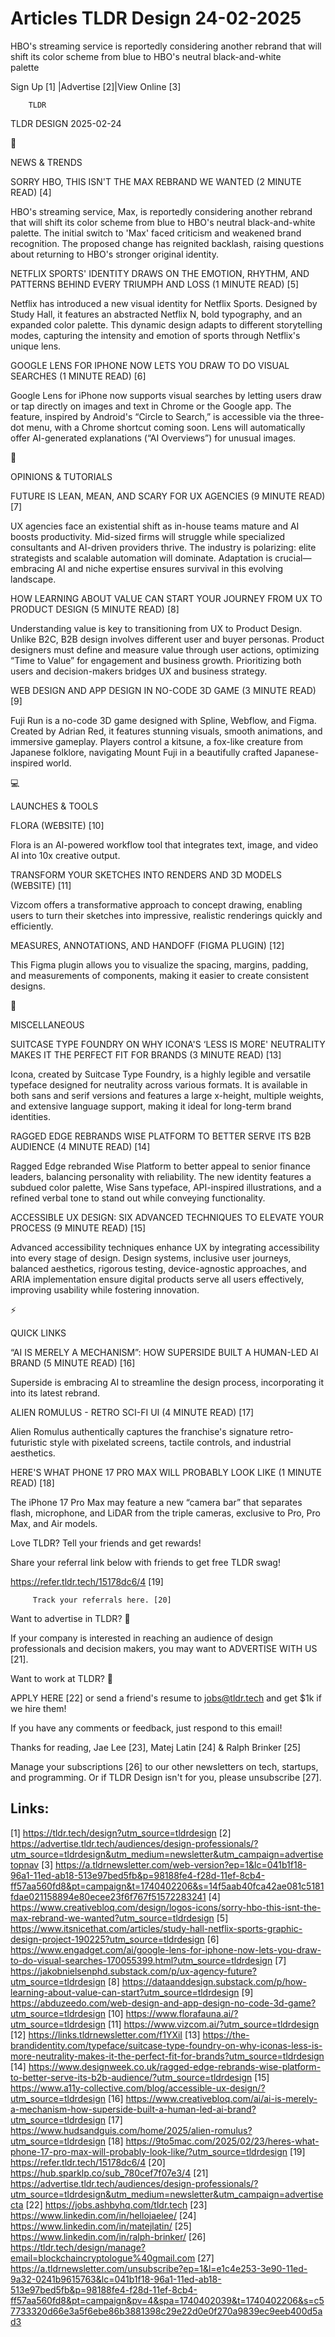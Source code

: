 # Articles TLDR Design 24-02-2025

HBO's streaming service is reportedly considering another rebrand that
will shift its color scheme from blue to HBO's neutral black-and-white
palette ‌ ‌ ‌ ‌ ‌ ‌ ‌ ‌ ‌ ‌ ‌ ‌ ‌ ‌ ‌ ‌ ‌ ‌ ‌ ‌ ‌ ‌ ‌ ‌ ‌ ‌  ‌ ‌ ‌ ‌ ‌ ‌ ‌ ‌ ‌ ‌ ‌ ‌ ‌ ‌ ‌ ‌ ‌ ‌ ‌ ‌ ‌ ‌ ‌ ‌ ‌ ‌ 


 Sign Up [1] |Advertise [2]|View Online [3] 

		TLDR 

TLDR DESIGN 2025-02-24

📱 

NEWS & TRENDS

 SORRY HBO, THIS ISN'T THE MAX REBRAND WE WANTED (2 MINUTE READ) [4] 

 HBO's streaming service, Max, is reportedly considering another
rebrand that will shift its color scheme from blue to HBO's neutral
black-and-white palette. The initial switch to 'Max' faced criticism
and weakened brand recognition. The proposed change has reignited
backlash, raising questions about returning to HBO's stronger original
identity. 

 NETFLIX SPORTS' IDENTITY DRAWS ON THE EMOTION, RHYTHM, AND PATTERNS
BEHIND EVERY TRIUMPH AND LOSS (1 MINUTE READ) [5] 

 Netflix has introduced a new visual identity for Netflix Sports.
Designed by Study Hall, it features an abstracted Netflix N, bold
typography, and an expanded color palette. This dynamic design adapts
to different storytelling modes, capturing the intensity and emotion
of sports through Netflix's unique lens. 

 GOOGLE LENS FOR IPHONE NOW LETS YOU DRAW TO DO VISUAL SEARCHES (1
MINUTE READ) [6] 

 Google Lens for iPhone now supports visual searches by letting users
draw or tap directly on images and text in Chrome or the Google app.
The feature, inspired by Android's “Circle to Search,” is
accessible via the three-dot menu, with a Chrome shortcut coming soon.
Lens will automatically offer AI-generated explanations (“AI
Overviews”) for unusual images. 

🚀 

OPINIONS & TUTORIALS

 FUTURE IS LEAN, MEAN, AND SCARY FOR UX AGENCIES (9 MINUTE READ) [7] 

 UX agencies face an existential shift as in-house teams mature and AI
boosts productivity. Mid-sized firms will struggle while specialized
consultants and AI-driven providers thrive. The industry is
polarizing: elite strategists and scalable automation will dominate.
Adaptation is crucial—embracing AI and niche expertise ensures
survival in this evolving landscape. 

 HOW LEARNING ABOUT VALUE CAN START YOUR JOURNEY FROM UX TO PRODUCT
DESIGN (5 MINUTE READ) [8] 

 Understanding value is key to transitioning from UX to Product
Design. Unlike B2C, B2B design involves different user and buyer
personas. Product designers must define and measure value through user
actions, optimizing “Time to Value” for engagement and business
growth. Prioritizing both users and decision-makers bridges UX and
business strategy. 

 WEB DESIGN AND APP DESIGN IN NO-CODE 3D GAME (3 MINUTE READ) [9] 

 Fuji Run is a no-code 3D game designed with Spline, Webflow, and
Figma. Created by Adrian Red, it features stunning visuals, smooth
animations, and immersive gameplay. Players control a kitsune, a
fox-like creature from Japanese folklore, navigating Mount Fuji in a
beautifully crafted Japanese-inspired world. 

💻 

LAUNCHES & TOOLS

 FLORA (WEBSITE) [10] 

 Flora is an AI-powered workflow tool that integrates text, image, and
video AI into 10x creative output. 

 TRANSFORM YOUR SKETCHES INTO RENDERS AND 3D MODELS (WEBSITE) [11] 

 Vizcom offers a transformative approach to concept drawing, enabling
users to turn their sketches into impressive, realistic renderings
quickly and efficiently. 

 MEASURES, ANNOTATIONS, AND HANDOFF (FIGMA PLUGIN) [12] 

 This Figma plugin allows you to visualize the spacing, margins,
padding, and measurements of components, making it easier to create
consistent designs. 

🎁 

MISCELLANEOUS

 SUITCASE TYPE FOUNDRY ON WHY ICONA'S ‘LESS IS MORE' NEUTRALITY
MAKES IT THE PERFECT FIT FOR BRANDS (3 MINUTE READ) [13] 

 Icona, created by Suitcase Type Foundry, is a highly legible and
versatile typeface designed for neutrality across various formats. It
is available in both sans and serif versions and features a large
x-height, multiple weights, and extensive language support, making it
ideal for long-term brand identities. 

 RAGGED EDGE REBRANDS WISE PLATFORM TO BETTER SERVE ITS B2B AUDIENCE
(4 MINUTE READ) [14] 

 Ragged Edge rebranded Wise Platform to better appeal to senior
finance leaders, balancing personality with reliability. The new
identity features a subdued color palette, Wise Sans typeface,
API-inspired illustrations, and a refined verbal tone to stand out
while conveying functionality. 

 ACCESSIBLE UX DESIGN: SIX ADVANCED TECHNIQUES TO ELEVATE YOUR PROCESS
(9 MINUTE READ) [15] 

 Advanced accessibility techniques enhance UX by integrating
accessibility into every stage of design. Design systems, inclusive
user journeys, balanced aesthetics, rigorous testing, device-agnostic
approaches, and ARIA implementation ensure digital products serve all
users effectively, improving usability while fostering innovation. 

⚡ 

QUICK LINKS

 “AI IS MERELY A MECHANISM”: HOW SUPERSIDE BUILT A HUMAN-LED AI
BRAND (5 MINUTE READ) [16] 

 Superside is embracing AI to streamline the design process,
incorporating it into its latest rebrand. 

 ALIEN ROMULUS - RETRO SCI-FI UI (4 MINUTE READ) [17] 

 Alien Romulus authentically captures the franchise's signature
retro-futuristic style with pixelated screens, tactile controls, and
industrial aesthetics. 

 HERE'S WHAT PHONE 17 PRO MAX WILL PROBABLY LOOK LIKE (1 MINUTE READ)
[18] 

 The iPhone 17 Pro Max may feature a new “camera bar” that
separates flash, microphone, and LiDAR from the triple cameras,
exclusive to Pro, Pro Max, and Air models. 

Love TLDR? Tell your friends and get rewards!

 Share your referral link below with friends to get free TLDR swag! 

 https://refer.tldr.tech/15178dc6/4 [19] 

		 Track your referrals here. [20] 

Want to advertise in TLDR? 📰

 If your company is interested in reaching an audience of design
professionals and decision makers, you may want to ADVERTISE WITH US
[21]. 

Want to work at TLDR? 💼

 APPLY HERE [22] or send a friend's resume to jobs@tldr.tech and get
$1k if we hire them! 

 If you have any comments or feedback, just respond to this email! 

Thanks for reading, 
Jae Lee [23], Matej Latin [24] & Ralph Brinker [25] 

 Manage your subscriptions [26] to our other newsletters on tech,
startups, and programming. Or if TLDR Design isn't for you, please
unsubscribe [27]. 

 

Links:
------
[1] https://tldr.tech/design?utm_source=tldrdesign
[2] https://advertise.tldr.tech/audiences/design-professionals/?utm_source=tldrdesign&utm_medium=newsletter&utm_campaign=advertisetopnav
[3] https://a.tldrnewsletter.com/web-version?ep=1&lc=041b1f18-96a1-11ed-ab18-513e97bed5fb&p=98188fe4-f28d-11ef-8cb4-ff57aa560fd8&pt=campaign&t=1740402206&s=14f5aab40fca42ae081c5181fdae021158894e80ecee23f6f767f51572283241
[4] https://www.creativebloq.com/design/logos-icons/sorry-hbo-this-isnt-the-max-rebrand-we-wanted?utm_source=tldrdesign
[5] https://www.itsnicethat.com/articles/study-hall-netflix-sports-graphic-design-project-190225?utm_source=tldrdesign
[6] https://www.engadget.com/ai/google-lens-for-iphone-now-lets-you-draw-to-do-visual-searches-170055399.html?utm_source=tldrdesign
[7] https://jakobnielsenphd.substack.com/p/ux-agency-future?utm_source=tldrdesign
[8] https://dataanddesign.substack.com/p/how-learning-about-value-can-start?utm_source=tldrdesign
[9] https://abduzeedo.com/web-design-and-app-design-no-code-3d-game?utm_source=tldrdesign
[10] https://www.florafauna.ai/?utm_source=tldrdesign
[11] https://www.vizcom.ai/?utm_source=tldrdesign
[12] https://links.tldrnewsletter.com/f1YXiI
[13] https://the-brandidentity.com/typeface/suitcase-type-foundry-on-why-iconas-less-is-more-neutrality-makes-it-the-perfect-fit-for-brands?utm_source=tldrdesign
[14] https://www.designweek.co.uk/ragged-edge-rebrands-wise-platform-to-better-serve-its-b2b-audience/?utm_source=tldrdesign
[15] https://www.a11y-collective.com/blog/accessible-ux-design/?utm_source=tldrdesign
[16] https://www.creativebloq.com/ai/ai-is-merely-a-mechanism-how-superside-built-a-human-led-ai-brand?utm_source=tldrdesign
[17] https://www.hudsandguis.com/home/2025/alien-romulus?utm_source=tldrdesign
[18] https://9to5mac.com/2025/02/23/heres-what-phone-17-pro-max-will-probably-look-like/?utm_source=tldrdesign
[19] https://refer.tldr.tech/15178dc6/4
[20] https://hub.sparklp.co/sub_780cef7f07e3/4
[21] https://advertise.tldr.tech/audiences/design-professionals/?utm_source=tldrdesign&utm_medium=newsletter&utm_campaign=advertisecta
[22] https://jobs.ashbyhq.com/tldr.tech
[23] https://www.linkedin.com/in/hellojaelee/
[24] https://www.linkedin.com/in/matejlatin/
[25] https://www.linkedin.com/in/ralph-brinker/
[26] https://tldr.tech/design/manage?email=blockchaincryptologue%40gmail.com
[27] https://a.tldrnewsletter.com/unsubscribe?ep=1&l=e1c4e253-3e90-11ed-9a32-0241b9615763&lc=041b1f18-96a1-11ed-ab18-513e97bed5fb&p=98188fe4-f28d-11ef-8cb4-ff57aa560fd8&pt=campaign&pv=4&spa=1740402039&t=1740402206&s=c57733320d66e3a5f6ebe86b3881398c29e22d0e0f270a9839ec9eeb400d5ad3